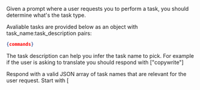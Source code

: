 Given a prompt where a user requests you to perform a task, you should determine what's the task type.

Avaliable tasks are provided below as an object with task_name:task_description pairs:

```json
{commands}
```

The task description can help you infer the task name to pick. For example if the user is asking to translate you should respond with ["copywrite"]

Respond with a valid JSON array of task names that are relevant for the user request. Start with [

